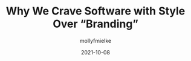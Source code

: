 ---
author: mollyfmielke
date: 2021-10-08
publisher: a16z
tags:
  - design
  - meta
  - branding
target_url: https://future.a16z.com/software-style-over-branding/
title: Why We Crave Software with Style Over “Branding”
---